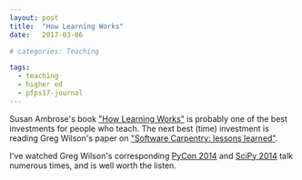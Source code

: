 ```yaml
---
layout: post
title:  "How Learning Works"
date:   2017-03-06

# categories: Teaching

tags:
  - teaching
  - higher ed
  - pfps17-journal
---
```


Susan Ambrose's book ["How Learning Works"][1] is probably one of the best investments for people who teach.
The next best (time) investment is reading Greg Wilson's paper on ["Software Carpentry: lessons learned"][2].

I've watched Greg Wilson's corresponding [PyCon 2014][3] and [SciPy 2014][4] talk numerous times,
and is well worth the listen.

[1]: https://www.amazon.com/How-Learning-Works-Research-Based-Principles/dp/0470484101
[2]: https://f1000research.com/articles/3-62/v1
[3]: https://www.youtube.com/watch?v=FtKO619O5g0
[4]: https://www.youtube.com/watch?v=1e26rp6qPbA
